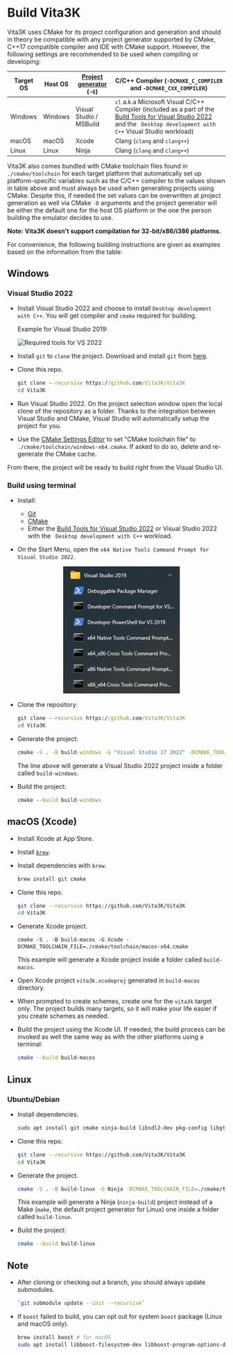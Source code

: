 # Build Vita3K

Vita3K uses CMake for its project configuration and generation and should in theory be compatible with any project generator supported by CMake, C++17 compatible compiler and IDE with CMake support. However, the following settings are recommended to be used when compiling or developing:

Target OS | Host OS | [Project generator](https://cmake.org/cmake/help/latest/manual/cmake-generators.7.html) (`-G`) | C/C++ Compiler (`-DCMAKE_C_COMPILER` and `-DCMAKE_CXX_COMPILER`)
--- | --- | --- | ---
Windows | Windows | Visual Studio / MSBuild | `cl` a.k.a Microsoft Visual C/C++ Compiler (included as a part of the [Build Tools for Visual Studio 2022](https://aka.ms/vs/17/release/vs_BuildTools.exe) and the ` Desktop development with C++` Visual Studio workload)
macOS | macOS | Xcode | Clang (`clang` and `clang++`)
Linux | Linux | Ninja | Clang (`clang` and `clang++`)

Vita3K also comes bundled with CMake toolchain files found in `./cmake/toolchain` for each target platform that automatically set up platform-specific variables such as the C/C++ compiler to the values shown in table above and must always be used when generating projects using CMake. Despite this, if needed the set values can be overwritten at project generation as well via CMake `-D` arguments and the project generator will be either the default one for the host OS platform or the one the person building the emulator decides to use.

**Note: Vita3K doesn't support compilation for 32-bit/x86/i386 platforms.**

For convenience, the following building instructions are given as examples based on the information from the table:

## Windows

### Visual Studio 2022
- Install Visual Studio 2022 and choose to install `Desktop development with C++`. You will get compiler and `cmake` required for building.

  Example for Visual Studio 2019:

  ![Required tools for VS 2022](https://i.imgur.com/bkY15Oh.png)

- Install `git` to `clone` the project. Download and install `git` from [here](https://git-scm.com).

- Clone this repo.

  ```cmd
  git clone --recursive https://github.com/Vita3K/Vita3K
  cd Vita3K
  ```

- Run Visual Studio 2022. On the project selection window open the local clone of the repository as a folder. Thanks to the integration between Visual Studio and CMake, Visual Studio will automatically setup the project for you.
- Use the [CMake Settings Editor](https://docs.microsoft.com/en-us/cpp/build/customize-cmake-settings?view=msvc-170) to set "CMake toolchain file" to `./cmake/toolchain/windows-x64.cmake`. If asked to do so, delete and re-generate the CMake cache.

From there, the project will be ready to build right from the Visual Studio UI.


### Build using terminal
-  Install:
   -  [Git](https://git-scm.com)
   -  [CMake](https://cmake.org/download/)
   -  Either the [Build Tools for Visual Studio 2022](https://aka.ms/vs/17/release/vs_BuildTools.exe) or Visual Studio 2022 with the ` Desktop development with C++` workload.
- On the Start Menu, open the `x64 Native Tools Command Prompt for Visual Studio 2022`.
  <p align="center">
    <img src="./_building/vs-cmd-prompt.png">
  </p>

- Clone the repository:
  ```cmd
  git clone --recursive https://github.com/Vita3K/Vita3K
  cd Vita3K
  ```

- Generate the project:
  ```cmd
  cmake -S . -B build-windows -G "Visual Studio 17 2022" -DCMAKE_TOOLCHAIN_FILE=./cmake/toolchain/windows-x64.cmake
  ```
  The line above will generate a Visual Studio 2022 project inside a folder called `build-windows`.

- Build the project:
  ```cmd
  cmake --build build-windows
  ```

## macOS (Xcode)

- Install Xcode at App Store.

- Install [`brew`](https://brew.sh).

- Install dependencies with `brew`.

  ```sh
  brew install git cmake
  ```

- Clone this repo.

  ```sh
  git clone --recursive https://github.com/Vita3K/Vita3K
  cd Vita3K
  ```

- Generate Xcode project.

  ```
  cmake -S . -B build-macos -G Xcode -DCMAKE_TOOLCHAIN_FILE=./cmake/toolchain/macos-x64.cmake
  ```
  This example will generate a Xcode project inside a folder called `build-macos`.

- Open Xcode project `vita3k.xcodeproj` generated in `build-macos` directory.

- When prompted to create schemes, create one for the `vita3k` target only. The project builds many targets, so it will make your life easier if you create schemes as needed.

- Build the project using the Xcode UI. If needed, the build process can be invoked as well the same way as with the other platforms using a terminal:
  ```sh
  cmake --build build-macos
  ```

## Linux

### Ubuntu/Debian

- Install dependencies.

  ```sh
  sudo apt install git cmake ninja-build libsdl2-dev pkg-config libgtk-3-dev clang
  ```

- Clone this repo.

  ```sh
  git clone --recursive https://github.com/Vita3K/Vita3K
  cd Vita3K
  ```

- Generate the project.

  ```sh
  cmake -S . -B build-linux -G Ninja -DCMAKE_TOOLCHAIN_FILE=./cmake/toolchain/linux-x64.cmake
  ```
  This example will generate a Ninja (`ninja-build`) project instead of a Make (`make`, the default project generator for Linux) one inside a folder called `build-linux`.

- Build the project:
  ```sh
  cmake --build build-linux
  ```

## Note

- After cloning or checking out a branch, you should always update submodules.
  ```sh
  `git submodule update --init --recursive`
  ```

- If `boost` failed to build, you can opt out for system `boost` package (Linux and macOS only).

  ```sh
  brew install boost # for macOS
  sudo apt install libboost-filesystem-dev libboost-program-options-dev libboost-system-dev # for Ubuntu/Debian
  ```
